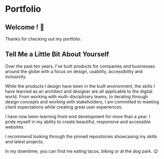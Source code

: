 # Portfolio
## Welcome ! 👋

Thanks for checking out my portfolio. 

## Tell Me a Little Bit About Yourself

Over the past ten years, I've built products for companies and businesses around the globe with a focus on design, usability, accessibility and inclusivity.

While the products I design have been in the built environment, the skills I have learned as an architect and designer are all applicable to the digital world. From working with multi-disciplinary teams, to iterating through design concepts and working with stakeholders, I am committed to meeting client expectations while creating great user experiences.

I have now been learning front-end development for more than a year. I pride myself in my ability to create beautiful, responsive and accessible websites.

I recommend looking through the pinned repositories showcasing my skills and latest projects.

In my downtime, you can find me eating tacos, biking or at the dog park. 😉
